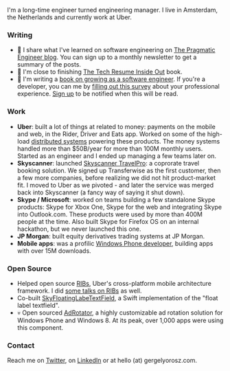 I'm a long-time engineer turned engineering manager. I live in Amsterdam, the Netherlands and currently work at Uber.

### Writing
- 💬 I share what I've learned on software engineering on [The Pragmatic Engineer blog](https://blog.pragmaticengineer.com/about/). You can sign up to a monthly newsletter to get a summary of the posts.
- 📕 I'm close to finishing [The Tech Resume Inside Out](https://thetechresume.com/) book.
- 📘 I'm writing a [book on growing as a software engineer](https://blog.pragmaticengineer.com/book/). If you're a developer, you can me by [filling out this survey](https://docs.google.com/forms/d/e/1FAIpQLSfkyhweBIkfDGCGtSnJQ6nXuWaGL-7sPhpDGifqBBMTl1aXWw/viewform) about your professional experience. [Sign up](https://tinyletter.com/pragmaticengineer) to be notified when this will be read.

### Work
- **Uber**: built a lot of things at related to money: payments on the mobile and web, in the Rider, Driver and Eats app. Worked on some of the high-load [distributed systems](https://blog.pragmaticengineer.com/distributed-architecture-concepts-i-have-learned-while-building-payments-systems/) powering these products. The money systems handled more than $50B/year for more than 100M monthly users. Started as an engineer and I ended up managing a few teams later on.
- **Skyscanner**: launched [Skyscanner TravelPro](https://www.travolution.com/articles/14875/skyscanner-takes-step-into-business-travel-with-travelpro): a coprorate travel booking solution. We signed up Transferwise as the first customer, then a few more companies, before realizing we did not hit product-market fit. I moved to Uber as we pivoted - and later the service was merged back into Skyscanner (a fancy way of saying it shut down). 
- **Skype / Microsoft**: worked on teams building a few standalone Skype products: Skype for Xbox One, Skype for the web and integrating Skype into Outlook.com. These products were used by more than 400M people at the time. Also built Skype for Firefox OS on an internal hackathon, but we never launched this one.
- **JP Morgan**: built equity derivatives trading systems at JP Morgan.
- **Mobile apps**: was a profilic [Windows Phone developer](https://blogs.windows.com/devices/2012/08/22/flowing-apps-with-developer-gergely-orosz/), building apps with over 15M downloads.

### Open Source
- Helped open source [RIBs](https://github.com/uber/RIBs), Uber's cross-platform mobile architecture framework. I did [some talks on RIBs](https://blog.pragmaticengineer.com/talks/#mobile-architecture-at-scale) as well.
- Co-built [SkyFloatingLabeTextField](https://github.com/Skyscanner/SkyFloatingLabelTextField), a Swift implementation of the "float label textfield".
- 💀 Open sourced [AdRotator](https://github.com/Adrotator/AdrotatorV2), a highly customizable ad rotation solution for Windows Phone and Windows 8. At its peak, over 1,000 apps were using this component.

### Contact

Reach me on [Twitter](https://twitter.com/GergelyOrosz), on [LinkedIn](https://www.linkedin.com/in/gergelyorosz/) or at hello (at) gergelyorosz.com.

<!--
**gergelyorosz/gergelyorosz** is a ✨ _special_ ✨ repository because its `README.md` (this file) appears on your GitHub profile.

Here are some ideas to get you started:

- 🔭 I’m currently working on ...
- 🌱 I’m currently learning ...
- 👯 I’m looking to collaborate on ...
- 🤔 I’m looking for help with ...
- 💬 Ask me about ...
- 📫 How to reach me: ...
- 😄 Pronouns: ...
- ⚡ Fun fact: ...
-->
